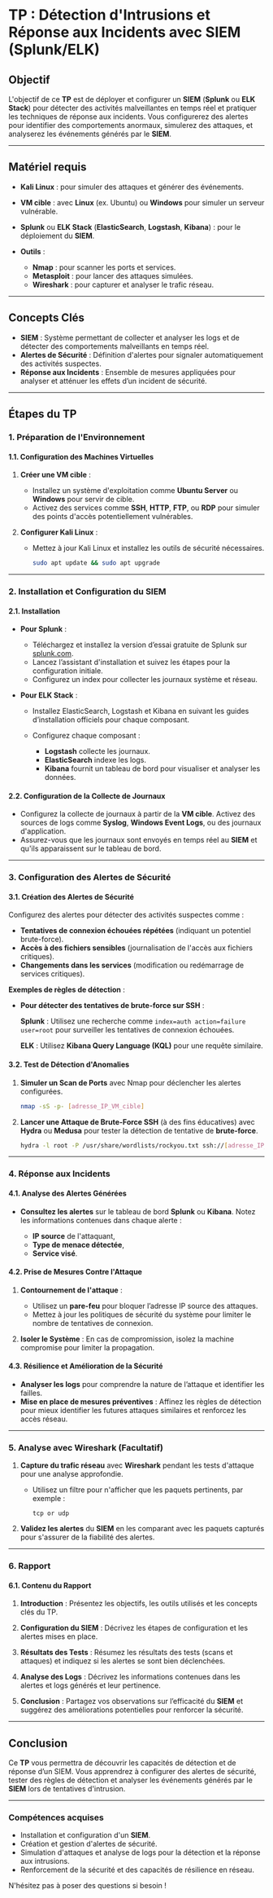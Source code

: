 
# TP : Détection d'Intrusions et Réponse aux Incidents avec SIEM (Splunk/ELK)

## Objectif

L'objectif de ce **TP** est de déployer et configurer un **SIEM** (**Splunk** ou **ELK Stack**) pour détecter des activités malveillantes en temps réel et pratiquer les techniques de réponse aux incidents. Vous configurerez des alertes pour identifier des comportements anormaux, simulerez des attaques, et analyserez les événements générés par le **SIEM**.

---

## Matériel requis

- **Kali Linux** : pour simuler des attaques et générer des événements.
- **VM cible** : avec **Linux** (ex. Ubuntu) ou **Windows** pour simuler un serveur vulnérable.
- **Splunk** ou **ELK Stack** (**ElasticSearch**, **Logstash**, **Kibana**) : pour le déploiement du **SIEM**.
- **Outils** :
  
  - **Nmap** : pour scanner les ports et services.
  - **Metasploit** : pour lancer des attaques simulées.
  - **Wireshark** : pour capturer et analyser le trafic réseau.

---

## Concepts Clés

- **SIEM** : Système permettant de collecter et analyser les logs et de détecter des comportements malveillants en temps réel.
- **Alertes de Sécurité** : Définition d'alertes pour signaler automatiquement des activités suspectes.
- **Réponse aux Incidents** : Ensemble de mesures appliquées pour analyser et atténuer les effets d’un incident de sécurité.

---

## Étapes du TP

### 1. Préparation de l'Environnement

#### 1.1. Configuration des Machines Virtuelles

1. **Créer une VM cible** :
  
   - Installez un système d'exploitation comme **Ubuntu Server** ou **Windows** pour servir de cible.
   - Activez des services comme **SSH**, **HTTP**, **FTP**, ou **RDP** pour simuler des points d'accès potentiellement vulnérables.

2. **Configurer Kali Linux** :
  
   - Mettez à jour Kali Linux et installez les outils de sécurité nécessaires.
   
     ```bash
     sudo apt update && sudo apt upgrade
     ```

---

### 2. Installation et Configuration du SIEM

#### 2.1. Installation

- **Pour Splunk** :
  
  - Téléchargez et installez la version d’essai gratuite de Splunk sur [splunk.com](https://www.splunk.com).
  - Lancez l’assistant d'installation et suivez les étapes pour la configuration initiale.
  - Configurez un index pour collecter les journaux système et réseau.

- **Pour ELK Stack** :
  
  - Installez ElasticSearch, Logstash et Kibana en suivant les guides d’installation officiels pour chaque composant.
  - Configurez chaque composant :
  
    - **Logstash** collecte les journaux.
    - **ElasticSearch** indexe les logs.
    - **Kibana** fournit un tableau de bord pour visualiser et analyser les données.

#### 2.2. Configuration de la Collecte de Journaux

- Configurez la collecte de journaux à partir de la **VM cible**. Activez des sources de logs comme **Syslog**, **Windows Event Logs**, ou des journaux d'application.
- Assurez-vous que les journaux sont envoyés en temps réel au **SIEM** et qu'ils apparaissent sur le tableau de bord.

---

### 3. Configuration des Alertes de Sécurité

#### 3.1. Création des Alertes de Sécurité

Configurez des alertes pour détecter des activités suspectes comme :
  
  - **Tentatives de connexion échouées répétées** (indiquant un potentiel brute-force).
  - **Accès à des fichiers sensibles** (journalisation de l'accès aux fichiers critiques).
  - **Changements dans les services** (modification ou redémarrage de services critiques).

**Exemples de règles de détection** :

- **Pour détecter des tentatives de brute-force sur SSH** :
  
  **Splunk** : Utilisez une recherche comme `index=auth action=failure user=root` pour surveiller les tentatives de connexion échouées.
  
  **ELK** : Utilisez **Kibana Query Language (KQL)** pour une requête similaire.

#### 3.2. Test de Détection d'Anomalies

1. **Simuler un Scan de Ports** avec Nmap pour déclencher les alertes configurées.
   
   ```bash
   nmap -sS -p- [adresse_IP_VM_cible]
   ```

2. **Lancer une Attaque de Brute-Force SSH** (à des fins éducatives) avec **Hydra** ou **Medusa** pour tester la détection de tentative de **brute-force**.
   
   ```bash
   hydra -l root -P /usr/share/wordlists/rockyou.txt ssh://[adresse_IP_VM_cible]
   ```

---

### 4. Réponse aux Incidents

#### 4.1. Analyse des Alertes Générées

- **Consultez les alertes** sur le tableau de bord **Splunk** ou **Kibana**. Notez les informations contenues dans chaque alerte :

  - **IP source** de l'attaquant,
  - **Type de menace détectée**,
  - **Service visé**.

#### 4.2. Prise de Mesures Contre l'Attaque

1. **Contournement de l'attaque** :

   - Utilisez un **pare-feu** pour bloquer l’adresse IP source des attaques.
   - Mettez à jour les politiques de sécurité du système pour limiter le nombre de tentatives de connexion.

2. **Isoler le Système** : En cas de compromission, isolez la machine compromise pour limiter la propagation.

#### 4.3. Résilience et Amélioration de la Sécurité

- **Analyser les logs** pour comprendre la nature de l’attaque et identifier les failles.
- **Mise en place de mesures préventives** : Affinez les règles de détection pour mieux identifier les futures attaques similaires et renforcez les accès réseau.

---

### 5. Analyse avec Wireshark (Facultatif)

1. **Capture du trafic réseau** avec **Wireshark** pendant les tests d'attaque pour une analyse approfondie.

   - Utilisez un filtre pour n'afficher que les paquets pertinents, par exemple :
     
     ```plaintext
     tcp or udp
     ```

2. **Validez les alertes** du **SIEM** en les comparant avec les paquets capturés pour s'assurer de la fiabilité des alertes.

---

### 6. Rapport

#### 6.1. Contenu du Rapport

1. **Introduction** : Présentez les objectifs, les outils utilisés et les concepts clés du TP.
   
2. **Configuration du SIEM** : Décrivez les étapes de configuration et les alertes mises en place.
   
3. **Résultats des Tests** : Résumez les résultats des tests (scans et attaques) et indiquez si les alertes se sont bien déclenchées.
   
4. **Analyse des Logs** : Décrivez les informations contenues dans les alertes et logs générés et leur pertinence.
   
5. **Conclusion** : Partagez vos observations sur l’efficacité du **SIEM** et suggérez des améliorations potentielles pour renforcer la sécurité.

---

## Conclusion

Ce **TP** vous permettra de découvrir les capacités de détection et de réponse d’un SIEM. Vous apprendrez à configurer des alertes de sécurité, tester des règles de détection et analyser les événements générés par le **SIEM** lors de tentatives d'intrusion.

---

### Compétences acquises

- Installation et configuration d'un **SIEM**.
- Création et gestion d'alertes de sécurité.
- Simulation d'attaques et analyse de logs pour la détection et la réponse aux intrusions.
- Renforcement de la sécurité et des capacités de résilience en réseau.

N'hésitez pas à poser des questions si besoin !